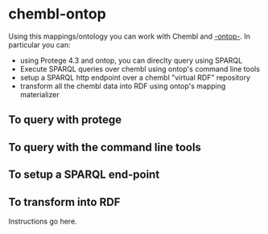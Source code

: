 chembl-ontop
============

Using this mappings/ontology you can work with Chembl and [-ontop-](http://ontop.inf.unibz.it/). In particular you can:
 * using Protege 4.3 and ontop, you can direclty query using SPARQL 
 * Execute SPARQL queries over chembl using ontop's command line tools 
 * setup a SPARQL http endpoint over a chembl "virtual RDF" repository 
 * transform all the chembl data into RDF using ontop's mapping materializer

To query with protege
-------

To query with the command line tools
-------

To setup a SPARQL end-point
-------


To transform into RDF
-------
Instructions go here.
